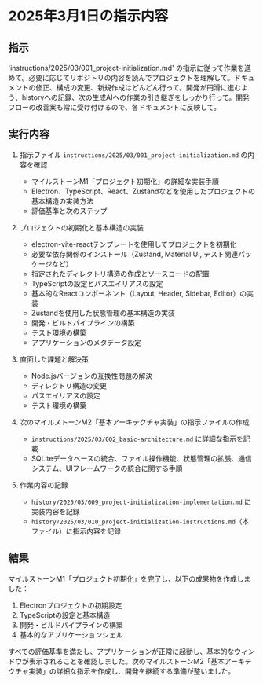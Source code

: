 # 2025年3月1日の指示内容

## 指示

'instructions/2025/03/001_project-initialization.md' の指示に従って作業を進めて。必要に応じてリポジトリの内容を読んでプロジェクトを理解して。ドキュメントの修正、構成の変更、新規作成はどんどん行って。開発が円滑に進むよう、historyへの記録、次の生成AIへの作業の引き継ぎをしっかり行って。開発フローの改善案も常に受け付けるので、各ドキュメントに反映して。

## 実行内容

1. 指示ファイル `instructions/2025/03/001_project-initialization.md` の内容を確認
   - マイルストーンM1「プロジェクト初期化」の詳細な実装手順
   - Electron、TypeScript、React、Zustandなどを使用したプロジェクトの基本構造の実装方法
   - 評価基準と次のステップ

2. プロジェクトの初期化と基本構造の実装
   - electron-vite-reactテンプレートを使用してプロジェクトを初期化
   - 必要な依存関係のインストール（Zustand, Material UI, テスト関連パッケージなど）
   - 指定されたディレクトリ構造の作成とソースコードの配置
   - TypeScriptの設定とパスエイリアスの設定
   - 基本的なReactコンポーネント（Layout, Header, Sidebar, Editor）の実装
   - Zustandを使用した状態管理の基本構造の実装
   - 開発・ビルドパイプラインの構築
   - テスト環境の構築
   - アプリケーションのメタデータ設定

3. 直面した課題と解決策
   - Node.jsバージョンの互換性問題の解決
   - ディレクトリ構造の変更
   - パスエイリアスの設定
   - テスト環境の構築

4. 次のマイルストーンM2「基本アーキテクチャ実装」の指示ファイルの作成
   - `instructions/2025/03/002_basic-architecture.md` に詳細な指示を記載
   - SQLiteデータベースの統合、ファイル操作機能、状態管理の拡張、通信システム、UIフレームワークの統合に関する手順

5. 作業内容の記録
   - `history/2025/03/009_project-initialization-implementation.md` に実装内容を記録
   - `history/2025/03/010_project-initialization-instructions.md`（本ファイル）に指示内容を記録

## 結果

マイルストーンM1「プロジェクト初期化」を完了し、以下の成果物を作成しました：

1. Electronプロジェクトの初期設定
2. TypeScriptの設定と基本構造
3. 開発・ビルドパイプラインの構築
4. 基本的なアプリケーションシェル

すべての評価基準を満たし、アプリケーションが正常に起動し、基本的なウィンドウが表示されることを確認しました。次のマイルストーンM2「基本アーキテクチャ実装」の詳細な指示を作成し、開発を継続する準備が整いました。
